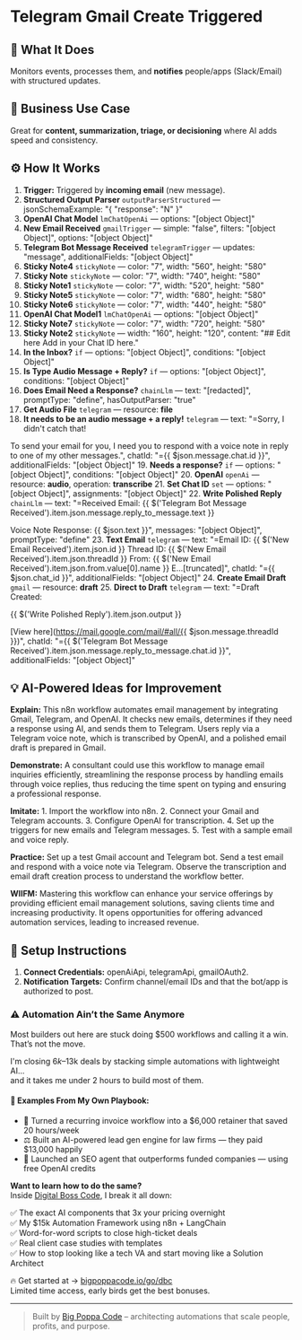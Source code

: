 # Telegram Gmail Create Triggered
## 🚀 What It Does
Monitors events, processes them, and **notifies** people/apps (Slack/Email) with structured updates.

## 💼 Business Use Case
Great for **content, summarization, triage, or decisioning** where AI adds speed and consistency.

## ⚙️ How It Works
1. **Trigger:** Triggered by **incoming email** (new message).
2. **Structured Output Parser** `outputParserStructured` — jsonSchemaExample: "{
	"response": "N"
}"
3. **OpenAI Chat Model** `lmChatOpenAi` — options: "[object Object]"
4. **New Email Received** `gmailTrigger` — simple: "false", filters: "[object Object]", options: "[object Object]"
5. **Telegram Bot Message Received** `telegramTrigger` — updates: "message", additionalFields: "[object Object]"
6. **Sticky Note4** `stickyNote` — color: "7", width: "560", height: "580"
7. **Sticky Note** `stickyNote` — color: "7", width: "740", height: "580"
8. **Sticky Note1** `stickyNote` — color: "7", width: "520", height: "580"
9. **Sticky Note5** `stickyNote` — color: "7", width: "680", height: "580"
10. **Sticky Note6** `stickyNote` — color: "7", width: "440", height: "580"
11. **OpenAI Chat Model1** `lmChatOpenAi` — options: "[object Object]"
12. **Sticky Note7** `stickyNote` — color: "7", width: "720", height: "580"
13. **Sticky Note2** `stickyNote` — width: "160", height: "120", content: "## Edit here
Add in your Chat ID here."
14. **In the Inbox?** `if` — options: "[object Object]", conditions: "[object Object]"
15. **Is Type Audio Message + Reply?** `if` — options: "[object Object]", conditions: "[object Object]"
16. **Does Email Need a Response?** `chainLlm` — text: "[redacted]", promptType: "define", hasOutputParser: "true"
17. **Get Audio File** `telegram` — resource: **file**
18. **It needs to be an audio message + a reply!** `telegram` — text: "=Sorry, I didn't catch that! 

To send your email for you, I need you to respond with a voice note in reply to one of my other messages.", chatId: "={{ $json.message.chat.id }}", additionalFields: "[object Object]"
19. **Needs a response?** `if` — options: "[object Object]", conditions: "[object Object]"
20. **OpenAI** `openAi` — resource: **audio**, operation: **transcribe**
21. **Set Chat ID** `set` — options: "[object Object]", assignments: "[object Object]"
22. **Write Polished Reply** `chainLlm` — text: "=Received Email:
{{ $('Telegram Bot Message Received').item.json.message.reply_to_message.text }}

Voice Note Response:
{{ $json.text }}", messages: "[object Object]", promptType: "define"
23. **Text Email** `telegram` — text: "=Email ID: {{ $('New Email Received').item.json.id }}
Thread ID: {{ $('New Email Received').item.json.threadId }}
From: {{ $('New Email Received').item.json.from.value[0].name }}
E…[truncated]", chatId: "={{ $json.chat_id }}", additionalFields: "[object Object]"
24. **Create Email Draft** `gmail` — resource: **draft**
25. **Direct to Draft** `telegram` — text: "=Draft Created:

{{ $('Write Polished Reply').item.json.output }}

[View here](https://mail.google.com/mail/#all/{{ $json.message.threadId }})", chatId: "={{ $('Telegram Bot Message Received').item.json.message.reply_to_message.chat.id }}", additionalFields: "[object Object]"

## 💡 AI-Powered Ideas for Improvement
**Explain:** This n8n workflow automates email management by integrating Gmail, Telegram, and OpenAI. It checks new emails, determines if they need a response using AI, and sends them to Telegram. Users reply via a Telegram voice note, which is transcribed by OpenAI, and a polished email draft is prepared in Gmail.

**Demonstrate:** A consultant could use this workflow to manage email inquiries efficiently, streamlining the response process by handling emails through voice replies, thus reducing the time spent on typing and ensuring a professional response.

**Imitate:** 1. Import the workflow into n8n. 2. Connect your Gmail and Telegram accounts. 3. Configure OpenAI for transcription. 4. Set up the triggers for new emails and Telegram messages. 5. Test with a sample email and voice reply.

**Practice:** Set up a test Gmail account and Telegram bot. Send a test email and respond with a voice note via Telegram. Observe the transcription and email draft creation process to understand the workflow better.

**WIIFM:** Mastering this workflow can enhance your service offerings by providing efficient email management solutions, saving clients time and increasing productivity. It opens opportunities for offering advanced automation services, leading to increased revenue.

## 🔧 Setup Instructions
1. **Connect Credentials:** openAiApi, telegramApi, gmailOAuth2.
2. **Notification Targets:** Confirm channel/email IDs and that the bot/app is authorized to post.

### ⚠️ Automation Ain’t the Same Anymore

Most builders out here are stuck doing $500 workflows and calling it a win.  
That’s not the move.  

I'm closing $6k–$13k deals by stacking simple automations with lightweight AI...  
and it takes me under 2 hours to build most of them.

#### 🧠 Examples From My Own Playbook:
- 🔁 Turned a recurring invoice workflow into a $6,000 retainer that saved 20 hours/week  
- ⚖️ Built an AI-powered lead gen engine for law firms — they paid $13,000 happily  
- 🚀 Launched an SEO agent that outperforms funded companies — using free OpenAI credits  

**Want to learn how to do the same?**  
Inside [Digital Boss Code](https://bigpoppacode.io/go/dbc), I break it all down:

✅ The exact AI components that 3x your pricing overnight  
✅ My $15k Automation Framework using n8n + LangChain  
✅ Word-for-word scripts to close high-ticket deals  
✅ Real client case studies with templates  
✅ How to stop looking like a tech VA and start moving like a Solution Architect  

🔥 Get started at → [bigpoppacode.io/go/dbc](https://bigpoppacode.io/go/dbc)  
Limited time access, early birds get the best bonuses.

---
> Built by [Big Poppa Code](https://bigpoppacode.io) – architecting automations that scale people, profits, and purpose.
